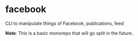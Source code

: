 # facebook
CLI to manipulate things of Facebook, publications, feed


**Note**: This is a basic monorepo that will go split in the future.
